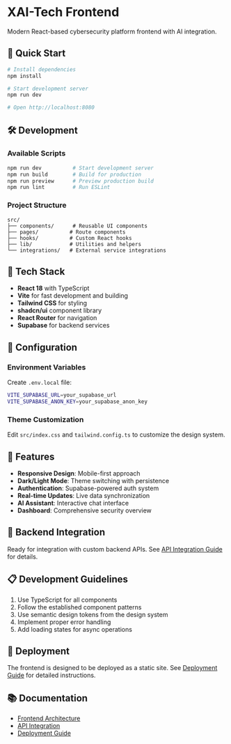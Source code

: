 # XAI-Tech Frontend

Modern React-based cybersecurity platform frontend with AI integration.

## 🚀 Quick Start

```bash
# Install dependencies
npm install

# Start development server
npm run dev

# Open http://localhost:8080
```

## 🛠️ Development

### Available Scripts
```bash
npm run dev          # Start development server
npm run build        # Build for production
npm run preview      # Preview production build
npm run lint         # Run ESLint
```

### Project Structure
```
src/
├── components/      # Reusable UI components
├── pages/          # Route components  
├── hooks/          # Custom React hooks
├── lib/            # Utilities and helpers
└── integrations/   # External service integrations
```

## 🎨 Tech Stack

- **React 18** with TypeScript
- **Vite** for fast development and building
- **Tailwind CSS** for styling
- **shadcn/ui** component library
- **React Router** for navigation
- **Supabase** for backend services

## 🔧 Configuration

### Environment Variables
Create `.env.local` file:
```bash
VITE_SUPABASE_URL=your_supabase_url
VITE_SUPABASE_ANON_KEY=your_supabase_anon_key
```

### Theme Customization
Edit `src/index.css` and `tailwind.config.ts` to customize the design system.

## 📱 Features

- **Responsive Design**: Mobile-first approach
- **Dark/Light Mode**: Theme switching with persistence  
- **Authentication**: Supabase-powered auth system
- **Real-time Updates**: Live data synchronization
- **AI Assistant**: Interactive chat interface
- **Dashboard**: Comprehensive security overview

## 🔌 Backend Integration

Ready for integration with custom backend APIs. See [API Integration Guide](../resources/api-integration.md) for details.

## 📋 Development Guidelines

1. Use TypeScript for all components
2. Follow the established component patterns
3. Use semantic design tokens from the design system
4. Implement proper error handling
5. Add loading states for async operations

## 🚢 Deployment

The frontend is designed to be deployed as a static site. See [Deployment Guide](../resources/deployment.md) for detailed instructions.

## 📚 Documentation

- [Frontend Architecture](../resources/frontend-architecture.md)
- [API Integration](../resources/api-integration.md)  
- [Deployment Guide](../resources/deployment.md)